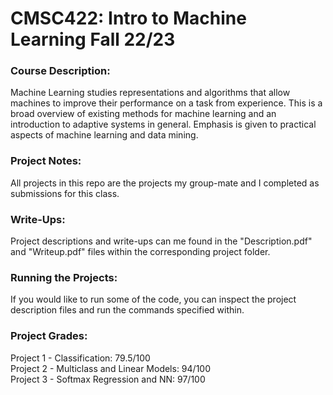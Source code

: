 # CMSC422: Intro to Machine Learning Fall 22/23

### Course Description:

Machine Learning studies representations and algorithms that allow machines to improve their performance on a task from experience. This is a broad overview of existing methods for machine learning and an introduction to adaptive systems in general. Emphasis is given to practical aspects of machine learning and data mining.

### Project Notes:

All projects in this repo are the projects my group-mate and I completed as submissions for this class.

### Write-Ups:

Project descriptions and write-ups can me found in the "Description.pdf" and "Writeup.pdf" files within the corresponding project folder.

### Running the Projects:

If you would like to run some of the code, you can inspect the project description files and run the commands specified within.

### Project Grades:

Project 1 - Classification: 79.5/100
<br/>
Project 2 - Multiclass and Linear Models: 94/100
<br/>
Project 3 - Softmax Regression and NN: 97/100

